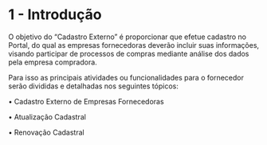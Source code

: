 # 1 - Introdução

O objetivo do “Cadastro Externo” é proporcionar que efetue cadastro no Portal, do qual as empresas fornecedoras deverão incluir suas informações, visando participar de processos de compras mediante análise dos dados pela empresa compradora.

&#x20;Para isso as principais atividades ou funcionalidades para o fornecedor serão divididas e detalhadas nos seguintes tópicos:

• Cadastro Externo de Empresas Fornecedoras&#x20;

• Atualização Cadastral&#x20;

• Renovação Cadastral





